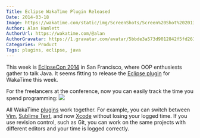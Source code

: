 ```yaml
---
Title: Eclipse WakaTime Plugin Released
Date: 2014-03-18
Image: https://wakatime.com/static/img/ScreenShots/Screen%20Shot%202013-10-26%20at%205.04.01%20PM.png
Author: Alan Hamlett
AuthorUrl: https://wakatime.com/@alan
AuthorGravatar: https://1.gravatar.com/avatar/5bbde3a573d9012842f5fd261caa0bfe
Categories: Product
Tags: plugins, eclipse, java
---
```


This week is <a href="https://www.eclipsecon.org/na2014/">EclipseCon 2014</a> in San Francisco, where <span class="tip" title="Object Oriented Programming">OOP</span> enthusiests gather to talk Java.
It seems fitting to release the <a href="https://wakatime.com/help/plugins/eclipse">Eclipse plugin</a> for WakaTime this week.


For the freelancers at the conference, now you can easily track the time you spend programming:
<a href="https://wakatime.com"><img src="https://wakatime.com/static/img/ScreenShots/Screen%20Shot%202013-10-26%20at%205.04.01%20PM.png" /></a>

All WakaTime [plugins](https://wakatime.com/plugins) work together. For example, you can switch between [Vim](https://wakatime.com/help/plugins/vim), [Sublime Text](https://wakatime.com/help/plugins/sublime), and now [Xcode](https://wakatime.com/help/plugins/xcode) without losing your logged time.
If you use revision control, such as Git, you can work on the same projects with different editors and your time is logged correctly.

